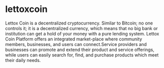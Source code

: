 # lettoxcoin
Lettox Coin is a decentralized cryptocurrency. Similar to Bitcoin; no one controls it; it is a decentralized currency, which means that no big bank or institution can get a hold of your money with a pure lending system. Lettox Coin Platform offers an integrated market-place where community members, businesses, and users can connect.Service providers and businesses can promote and extend their product and service offerings, while users can easily search for, find, and purchase products which meet their daily needs.
